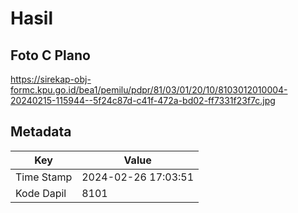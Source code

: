 # Hasil

## Foto C Plano

https://sirekap-obj-formc.kpu.go.id/bea1/pemilu/pdpr/81/03/01/20/10/8103012010004-20240215-115944--5f24c87d-c41f-472a-bd02-ff7331f23f7c.jpg


## Metadata

| Key        | Value               |
| ---------- | ------------------- |
| Time Stamp | 2024-02-26 17:03:51 |
| Kode Dapil | 8101                |



